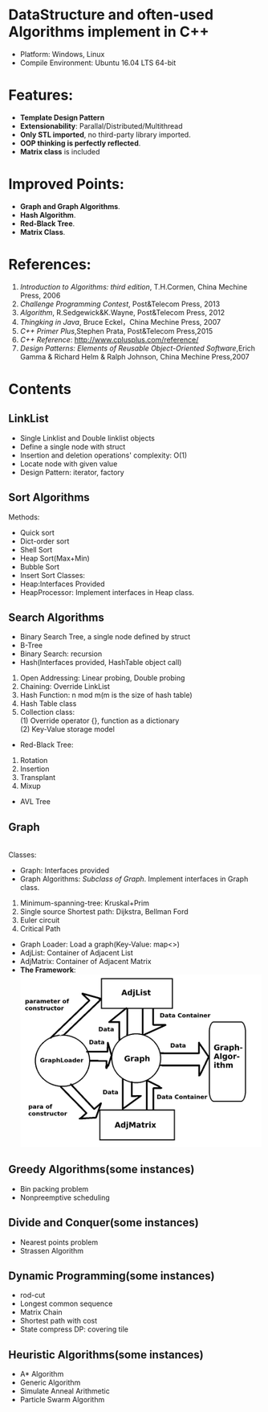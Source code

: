 # DataStructure and often-used Algorithms implement in C++
* Platform: Windows, Linux
* Compile Environment: Ubuntu 16.04 LTS 64-bit
# Features:
* **Template Design Pattern**
* **Extensionability**: Parallal/Distributed/Multithread
* **Only STL imported**, no third-party library imported. 
* **OOP thinking is perfectly reflected**.
* **Matrix class** is included
# Improved Points:
* **Graph and Graph Algorithms**.
* **Hash Algorithm**.
* **Red-Black Tree**. 
* **Matrix Class**. 
# References:
1. *Introduction to Algorithms: third edition*, T.H.Cormen, China Mechine Press, 2006<br/>
2. *Challenge Programming Contest*, Post&Telecom Press, 2013<br/>
3. *Algorithm*, R.Sedgewick&K.Wayne, Post&Telecom Press, 2012<br/>
4. *Thingking in Java*, Bruce Eckel，China Mechine Press, 2007<br/>
5. *C++ Primer Plus*,Stephen Prata, Post&Telecom Press,2015<br/>
6. *C++ Reference*: http://www.cplusplus.com/reference/
7. *Design Patterns: Elements of Reusable Object-Oriented Software*,Erich Gamma & Richard Helm & Ralph Johnson, China Mechine Press,2007
# Contents
## LinkList
* Single Linklist and Double linklist objects
* Define a single node with struct
* Insertion and deletion operations' complexity: O(1)
* Locate node with given value
* Design Pattern: iterator, factory
## Sort Algorithms
Methods:<br/>
* Quick sort
* Dict-order sort
* Shell Sort
* Heap Sort(Max+Min)
* Bubble Sort
* Insert Sort
Classes:<br/>
* Heap:Interfaces Provided
* HeapProcessor: Implement interfaces in Heap class. 
## Search Algorithms
* Binary Search Tree, a single node defined by struct
* B-Tree
* Binary Search: recursion
* Hash(Interfaces provided, HashTable object call)<br/>
1. Open Addressing: Linear probing, Double probing<br/>
2. Chaining: Override LinkList<br/>
3. Hash Function: n mod m(m is the size of hash table)<br/>
4. Hash Table class<br/>
5. Collection class:<br/>
(1) Override operator {}, function as a dictionary<br/>
(2) Key-Value storage model<br/>
* Red-Black Tree:<br/>
1. Rotation<br/>
2. Insertion<br/>
3. Transplant<br/>
4. Mixup<br/>
* AVL Tree
## Graph
<br/>Classes:<br/>
* Graph: Interfaces provided
* Graph Algorithms: *Subclass of Graph*. Implement interfaces in Graph class.
1. Minimum-spanning-tree: Kruskal+Prim<br/>
2. Single source Shortest path: Dijkstra, Bellman Ford<br/>
3. Euler circuit<br/>
4. Critical Path<br/>
* Graph Loader: Load a graph(Key-Value: map<>)
* AdjList: Container of Adjacent List
* AdjMatrix: Container of Adjacent Matrix
* **The Framework**:
![image](https://github.com/markmakemate/DataStructure/blob/master/Relationship.png)
## Greedy Algorithms(some instances)
* Bin packing problem
* Nonpreemptive scheduling
## Divide and Conquer(some instances)
* Nearest points problem
* Strassen Algorithm
## Dynamic Programming(some instances)
* rod-cut
* Longest common sequence
* Matrix Chain
* Shortest path with cost
* State compress DP: covering tile
## Heuristic Algorithms(some instances)
* A* Algorithm
* Generic Algorithm
* Simulate Anneal Arithmetic
* Particle Swarm Algorithm

